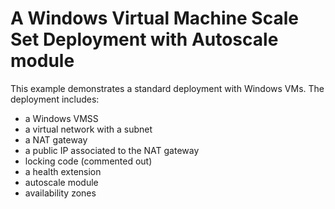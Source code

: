 # A Windows Virtual Machine Scale Set Deployment with Autoscale module

This example demonstrates a standard deployment with Windows VMs.  The deployment includes:

- a Windows VMSS
- a virtual network with a subnet
- a NAT gateway
- a public IP associated to the NAT gateway
- locking code (commented out)
- a health extension
- autoscale module
- availability zones

